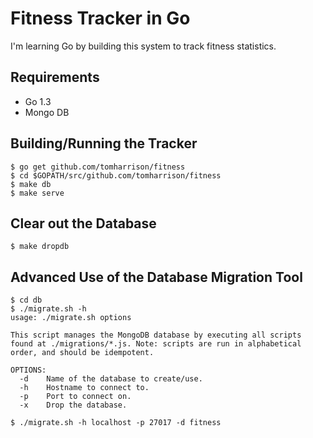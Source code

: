 Fitness Tracker in Go
=====================

I'm learning Go by building this system to track fitness statistics.

Requirements
------------

* Go 1.3
* Mongo DB

Building/Running the Tracker
----------------------------

    $ go get github.com/tomharrison/fitness
    $ cd $GOPATH/src/github.com/tomharrison/fitness
    $ make db
    $ make serve

Clear out the Database
----------------------

    $ make dropdb

Advanced Use of the Database Migration Tool
-------------------------------------------

    $ cd db
    $ ./migrate.sh -h
    usage: ./migrate.sh options

    This script manages the MongoDB database by executing all scripts
    found at ./migrations/*.js. Note: scripts are run in alphabetical
    order, and should be idempotent.

    OPTIONS:
      -d    Name of the database to create/use.
      -h    Hostname to connect to.
      -p    Port to connect on.
      -x    Drop the database.

    $ ./migrate.sh -h localhost -p 27017 -d fitness

